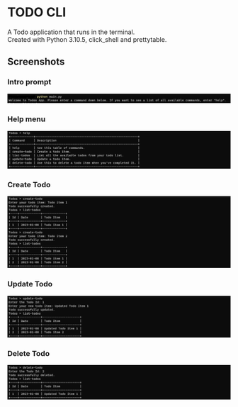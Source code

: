 # TODO CLI

A Todo application that runs in the terminal.</br>
Created with Python 3.10.5, click_shell and prettytable.

## Screenshots

### Intro prompt

![Intro Prompt](app_screenshots/intro_prompt.png)

### Help menu

![Help menu](app_screenshots/help_menu.png)

### Create Todo

![Create Todo](app_screenshots/create_todo.png)

### Update Todo

![Update Todo](app_screenshots/update_todo.png)

### Delete Todo

![Delete Todo](app_screenshots/delete_todo.png)

